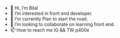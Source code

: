 - 👋 Hi, I’m Bilal
- 👀 I’m interested in front end developer.
- 🌱 I’m currently Plan to start the road.
- 💞️ I’m looking to collaborate on learning front end.
- 📫 How to reach me IG && TW p400e

<!---
P400e/P400e is a ✨ special ✨ repository because its `README.md` (this file) appears on your GitHub profile.
You can click the Preview link to take a look at your changes.
--->
